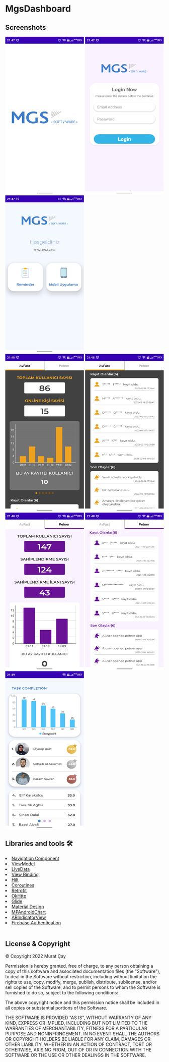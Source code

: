 # MgsDashboard

## Screenshots
<img src="screenshots/screenshots1.png" width="250" height="500"> <img src="screenshots/screenshots2.png" width="250" height="500"> <img src="screenshots/screenshots3.png" width="250" height="500"> <br>
<img src="screenshots/screenshots4.png" width="250" height="500"> 
<img src="screenshots/screenshots5.png" width="250" height="500">
<img src="screenshots/screenshots6.png" width="250" height="500">
<img src="screenshots/screenshots7.png" width="250" height="500">
<img src="screenshots/screenshots8.png" width="250" height="500">
<br>

## **Libraries and tools 🛠**
<li><a href="https://developer.android.com/topic/libraries/architecture/navigation/">Navigation Component</a></li>
<li><a href="https://developer.android.com/topic/libraries/architecture/viewmodel">ViewModel</a></li>
<li><a href="https://developer.android.com/topic/libraries/architecture/livedata?hl=en">LiveData</a></li>
<li><a href="https://developer.android.com/topic/libraries/view-binding">View Binding</a></li>
<li><a href="https://developer.android.com/training/dependency-injection/hilt-android">Hilt</a></li>
<li><a href="https://developer.android.com/kotlin/coroutines">Coroutines</a></li>
<li><a href="https://github.com/square/retrofit">Retrofit</a></li>
<li><a href="https://github.com/square/okhttp">OkHttp</a></li>
<li><a href="https://bumptech.github.io/glide">Glide</a></li>
<li><a href="https://material.io/develop/android/docs/getting-started/">Material Design</a></li>
<li><a href="https://github.com/PhilJay/MPAndroidChart">MPAndroidChart</a></li>
<li><a href="https://github.com/MartinStamenkovski/ARIndicatorView">ARIndicatorView</a></li>
<li><a href="https://firebase.google.com/products/auth">Firebase Authentication</a></li>
 <br>

## **License & Copyright**


   © Copyright 2022 Murat Çay

   Permission is hereby granted, free of charge, to any person obtaining a copy of this software and associated documentation files (the "Software"), to deal in the Software without restriction, including without limitation the rights to use, copy, modify, merge, publish, distribute, sublicense, and/or sell copies of the Software, and to permit persons to whom the Software is furnished to do so, subject to the following conditions:

   The above copyright notice and this permission notice shall be included in all copies or substantial portions of the Software.

   THE SOFTWARE IS PROVIDED "AS IS", WITHOUT WARRANTY OF ANY KIND, EXPRESS OR IMPLIED, INCLUDING BUT NOT LIMITED TO THE WARRANTIES OF MERCHANTABILITY, FITNESS FOR A PARTICULAR PURPOSE AND NONINFRINGEMENT. IN NO EVENT SHALL THE AUTHORS OR COPYRIGHT HOLDERS BE LIABLE FOR ANY CLAIM, DAMAGES OR OTHER LIABILITY, WHETHER IN AN ACTION OF CONTRACT, TORT OR OTHERWISE, ARISING FROM, OUT OF OR IN CONNECTION WITH THE SOFTWARE OR THE USE OR OTHER DEALINGS IN THE SOFTWARE.
